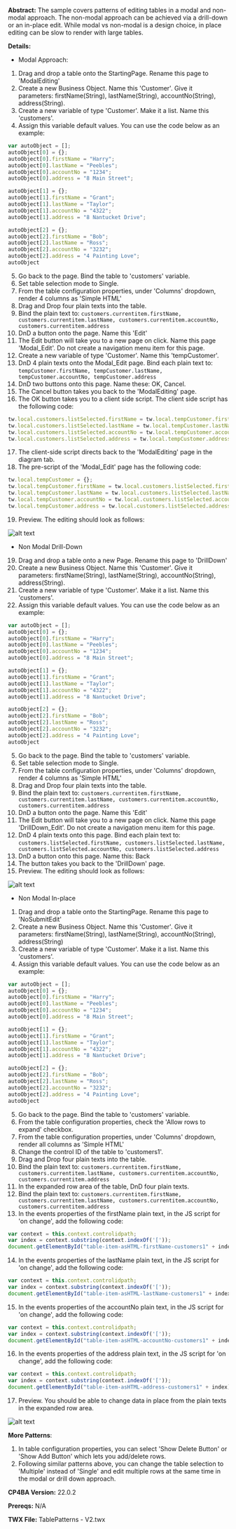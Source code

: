 
**Abstract:**
The sample covers patterns of editing tables in a modal and non-modal approach. The non-modal approach can be achieved via a drill-down or an in-place edit. While modal vs non-modal is a design choice, in place editing can be slow to render with large tables.




**Details:**

- Modal Approach:
1. Drag and drop a table onto the StartingPage. Rename this page to 'ModalEditing'
2. Create a new Business Object. Name this 'Customer'. Give it parameters: firstName(String), lastName(String), accountNo(String), address(String). 
3. Create a new variable of type 'Customer'. Make it a list. Name this 'customers'.
4. Assign this variable default values. You can use the code below as an example: 
```javascript
var autoObject = [];
autoObject[0] = {};
autoObject[0].firstName = "Harry";
autoObject[0].lastName = "Peebles";
autoObject[0].accountNo = "1234";
autoObject[0].address = "8 Main Street";

autoObject[1] = {};
autoObject[1].firstName = "Grant";
autoObject[1].lastName = "Taylor";
autoObject[1].accountNo = "4322";
autoObject[1].address = "8 Nantucket Drive";

autoObject[2] = {};
autoObject[2].firstName = "Bob";
autoObject[2].lastName = "Ross";
autoObject[2].accountNo = "3232";
autoObject[2].address = "4 Painting Love";
autoObject
```
5. Go back to the page. Bind the table to 'customers' variable. 
6. Set table selection mode to Single. 
7. From the table configuration properties, under 'Columns' dropdown, render 4 columns as 'Simple HTML'
8. Drag and Drop four plain texts into the table. 
9. Bind the plain text to: `customers.currentitem.firstName, customers.currentitem.lastName, customers.currentitem.accountNo, customers.currentitem.address`
10. DnD a button onto the page. Name this 'Edit'
11. The Edit button will take you to a new page on click. Name this page 'Modal_Edit'. Do not create a navigation menu item for this page.
12. Create a new variable of type 'Customer'. Name this 'tempCustomer'.
13. DnD 4 plain texts onto the Modal_Edit page. Bind each plain text to: `tempCustomer.firstName, tempCustomer.lastName, tempCustomer.accountNo, tempCustomer.address`
14. DnD two buttons onto this page. Name these: OK, Cancel.
15. The Cancel button takes you back to the 'ModalEditing' page.
16. The OK button takes you to a client side script. The client side script has the following code: 
```javascript
tw.local.customers.listSelected.firstName = tw.local.tempCustomer.firstName;
tw.local.customers.listSelected.lastName = tw.local.tempCustomer.lastName;
tw.local.customers.listSelected.accountNo = tw.local.tempCustomer.accountNo;
tw.local.customers.listSelected.address = tw.local.tempCustomer.address;
```
17. The client-side script directs back to the 'ModalEditing' page in the diagram tab.
18. The pre-script of the 'Modal_Edit' page has the following code: 
```javascript
tw.local.tempCustomer = {};
tw.local.tempCustomer.firstName = tw.local.customers.listSelected.firstName;
tw.local.tempCustomer.lastName = tw.local.customers.listSelected.lastName;
tw.local.tempCustomer.accountNo = tw.local.customers.listSelected.accountNo;
tw.local.tempCustomer.address = tw.local.customers.listSelected.address;
```
19. Preview. The editing should look as follows: 

![alt text](./Media/modalPattern.gif "Modal Editing")


- Non Modal Drill-Down
19. Drag and drop a table onto a new Page. Rename this page to 'DrillDown'
20. Create a new Business Object. Name this 'Customer'. Give it parameters: firstName(String), lastName(String), accountNo(String), address(String). 
21. Create a new variable of type 'Customer'. Make it a list. Name this 'customers'.
22. Assign this variable default values. You can use the code below as an example: 
```javascript
var autoObject = [];
autoObject[0] = {};
autoObject[0].firstName = "Harry";
autoObject[0].lastName = "Peebles";
autoObject[0].accountNo = "1234";
autoObject[0].address = "8 Main Street";

autoObject[1] = {};
autoObject[1].firstName = "Grant";
autoObject[1].lastName = "Taylor";
autoObject[1].accountNo = "4322";
autoObject[1].address = "8 Nantucket Drive";

autoObject[2] = {};
autoObject[2].firstName = "Bob";
autoObject[2].lastName = "Ross";
autoObject[2].accountNo = "3232";
autoObject[2].address = "4 Painting Love";
autoObject
```
5. Go back to the page. Bind the table to 'customers' variable. 
6. Set table selection mode to Single.
7. From the table configuration properties, under 'Columns' dropdown, render 4 columns as 'Simple HTML'
8. Drag and Drop four plain texts into the table. 
9. Bind the plain text to: `customers.currentitem.firstName, customers.currentitem.lastName, customers.currentitem.accountNo, customers.currentitem.address`
10. DnD a button onto the page. Name this 'Edit'
11. The Edit button will take you to a new page on click. Name this page 'DrillDown_Edit'. Do not create a navigation menu item for this page.
12. DnD 4 plain texts onto this page. Bind each plain text to: `customers.listSelected.firstName, customers.listSelected.lastName, customers.listSelected.accountNo, customers.listSelected.address`
13. DnD a button onto this page. Name this: Back
14. The button takes you back to the 'DrillDown' page.
15. Preview. The editing should look as follows: 

![alt text](./Media/drillDown.gif "Drill Down Editing")

- Non Modal In-place 
1. Drag and drop a table onto the StartingPage. Rename this page to 'NoSubmitEdit'
2. Create a new Business Object. Name this 'Customer'. Give it parameters: firstName(String), lastName(String), accountNo(String), address(String)
3. Create a new variable of type 'Customer'. Make it a list. Name this 'customers'.
4. Assign this variable default values. You can use the code below as an example: 
```javascript
var autoObject = [];
autoObject[0] = {};
autoObject[0].firstName = "Harry";
autoObject[0].lastName = "Peebles";
autoObject[0].accountNo = "1234";
autoObject[0].address = "8 Main Street";

autoObject[1] = {};
autoObject[1].firstName = "Grant";
autoObject[1].lastName = "Taylor";
autoObject[1].accountNo = "4322";
autoObject[1].address = "8 Nantucket Drive";

autoObject[2] = {};
autoObject[2].firstName = "Bob";
autoObject[2].lastName = "Ross";
autoObject[2].accountNo = "3232";
autoObject[2].address = "4 Painting Love";
autoObject
```
5. Go back to the page. Bind the table to 'customers' variable. 
6. From the table configuration properties, check the 'Allow rows to expand' checkbox. 
7. From the table configuration properties, under 'Columns' dropdown, render all columns as 'Simple HTML'
8. Change the control ID of the table to 'customers1'.
9. Drag and Drop four plain texts into the table. 
10. Bind the plain text to: `customers.currentitem.firstName, customers.currentitem.lastName, customers.currentitem.accountNo, customers.currentitem.address`
11. In the expanded row area of the table, DnD four plain texts. 
12. Bind the plain text to: `customers.currentitem.firstName, customers.currentitem.lastName, customers.currentitem.accountNo, customers.currentitem.address`
13. In the events properties of the firstName plain text, in the JS script for 'on change', add the following code: 
```javascript
var context = this.context.controlidpath;
var index = context.substring(context.indexOf('['));
document.getElementById("table-item-asHTML-firstName-customers1" + index).textContent = me.getData();
```
14. In the events properties of the lastName plain text, in the JS script for 'on change', add the following code:
```javascript
var context = this.context.controlidpath;
var index = context.substring(context.indexOf('['));
document.getElementById("table-item-asHTML-lastName-customers1" + index).textContent = me.getData();
```
15. In the events properties of the accountNo plain text, in the JS script for 'on change', add the following code:
```javascript
var context = this.context.controlidpath;
var index = context.substring(context.indexOf('['));
document.getElementById("table-item-asHTML-accountNo-customers1" + index).textContent = me.getData();
```
16. In the events properties of the address plain text, in the JS script for 'on change', add the following code:
```javascript
var context = this.context.controlidpath;
var index = context.substring(context.indexOf('['));
document.getElementById("table-item-asHTML-address-customers1" + index).textContent = me.getData();
```
17. Preview. You should be able to change data in place from the plain texts in the expanded row area.

![alt text](./Media/inPlace.gif "In Place Editing")

**More Patterns**: 
1. In table configuration properties, you can select 'Show Delete Button' or 'Show Add Button' which lets you add/delete rows.
2. Following similar patterns above, you can change the table selection to 'Multiple' instead of 'Single' and edit multiple rows at the same time in the modal or drill down approach. 


**CP4BA Version:** 22.0.2

**Prereqs:** N/A

**TWX File:** TablePatterns - V2.twx
